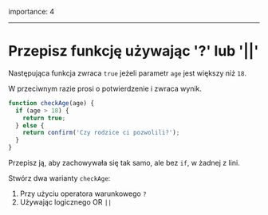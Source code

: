 importance: 4

---

# Przepisz funkcję używając '?' lub '||'

Następująca funkcja zwraca `true` jeżeli parametr `age` jest większy niż `18`.

W przeciwnym razie prosi o potwierdzenie i zwraca wynik.

```js
function checkAge(age) {
  if (age > 18) {
    return true;
  } else {
    return confirm('Czy rodzice ci pozwolili?');
  }
}
```

Przepisz ją, aby zachowywała się tak samo, ale bez `if`, w żadnej z lini.

Stwórz dwa warianty `checkAge`:

1. Przy użyciu operatora warunkowego `?`
2. Używając logicznego OR `||`
